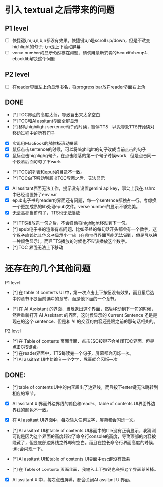 # 引入 textual 之后带来的问题

## P1 level
- [ ] 快捷键i,m,u,n,b,n都没有效果。快捷键u,n是scroll up/down，但是不改变highlight的句子; i,m是上下滚动屏幕
- [ ] verse number的显示仍然存在问题。请使用最新安装的beautifulsoup4、ebooklib解决这个问题

## P2 level
- [ ] 在reader界面左上角显示书名，将progress bar放在reader界面右上角

## DONE
- [*] TOC界面的高度太低，导致留出来太多空白
- [*] TOC和AI assitant界面全屏显示
- [*] 移动hightlight sentence句子的时候，暂停TTS，以免导致TTS开始读对移动过程中的所有句子
- [x] 实现用MacBook的触控板滚动屏幕
- [x] 鼠标点击sentence的时候，可以将highlight的句子改成当前点击的句子
- [x] 鼠标点击highlighg句子，在点击段落的第一个句子时候work，但是点击同一个段落后面的句子不work
- [*] TOC的列表和epub的目录不一致。
- [*] TOC向下移动到超出TOC界面之后，无法显示
- [x] AI assitant界面无法工作，提示没有设置gemini api key，事实上我在.zshrc中已经设置好了env var
- [x] epub电子书的reader的界面还有问题，每一个sentence都独占一行。考虑换一个更加成熟的lib处理epub文件。verse number的显示不够完美。
- [x] 无法高亮当前句子，TTS也无法播放
- [*] TTS播放完一句之后，不会自动将highlight移动到下一句。
- [*] epub电子书的渲染有点问题，比如圣经的每句话开头都会有一个数字，这个数字应该比其他文字显示小一些（在命令行界面可能无法做到，但是可以换一种颜色显示），而且TTS播放的时候也不应该播放这个数字。
- [*] TOC 界面无法上下移动






# 还存在的几个其他问题

P1 level

- [*] 在 table of contents UI 中，第一次点击上下按钮没有效果，而且最后选中的章节不是当前选中的章节，而是他下面的一个章节。

- [*] 在 AI Assistant 的界面，当我退出这个界面，然后移动到下一句的时候，然后重新打开 AI Assistant 的界面，这时候显示的 Current Sentence 还是是现在的这个 sentence，但是和 AI 的交互的内容还是跟之前的那句话相关的。 


P2 level
- [*] 在 Table of contents 页面里面，点击ESC按键不会关闭TOC界面，但是点击C按键会。
- [*] 在reader界面中，TTS每读完一个句子，屏幕都会闪烁一次。
- [*] AI assitant UI中每输入一个文字，界面就会闪烁一次



## DONE:

- [*] table of contents UI中的内容超出了边界线，而且按下enter键无法跳转到相应的章节。

- [x] AI assitant UI界面外边界线的颜色和reader、table of contents UI界面外边界线的颜色不一致。

- [x] 在 AI assitant UI界面中，每次输入任何文字，屏幕都会闪烁一次。

- [*] AI assitant UI和table of contents UI界面中的title没有正确显示，我猜测可能是因为这个界面的高度超过了命令行console的高度，导致顶部的内容被隐藏了，但是底部边界线之外却有空白。而且在拉长命令行界面高度的时候，title会闪现一下。

- [*] AI assitant UI和table of contents UI界面中esc键没有效果

- [*] 在 Table of contents 页面里面，我输入上下按键也会把这个界面给关掉。 

- [x] AI assitant UI中，每次点击屏幕，都会关闭AI assitant UI界面。